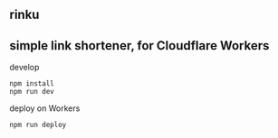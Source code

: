 ## rinku
simple link shortener, for Cloudflare Workers
---

develop
```
npm install
npm run dev
```

deploy on Workers
```
npm run deploy
```
